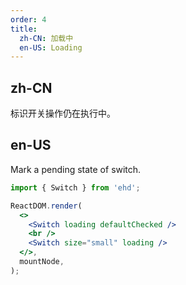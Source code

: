 ```yaml
---
order: 4
title:
  zh-CN: 加载中
  en-US: Loading
---
```


## zh-CN

标识开关操作仍在执行中。

## en-US

Mark a pending state of switch.

```jsx
import { Switch } from 'ehd';

ReactDOM.render(
  <>
    <Switch loading defaultChecked />
    <br />
    <Switch size="small" loading />
  </>,
  mountNode,
);
```
